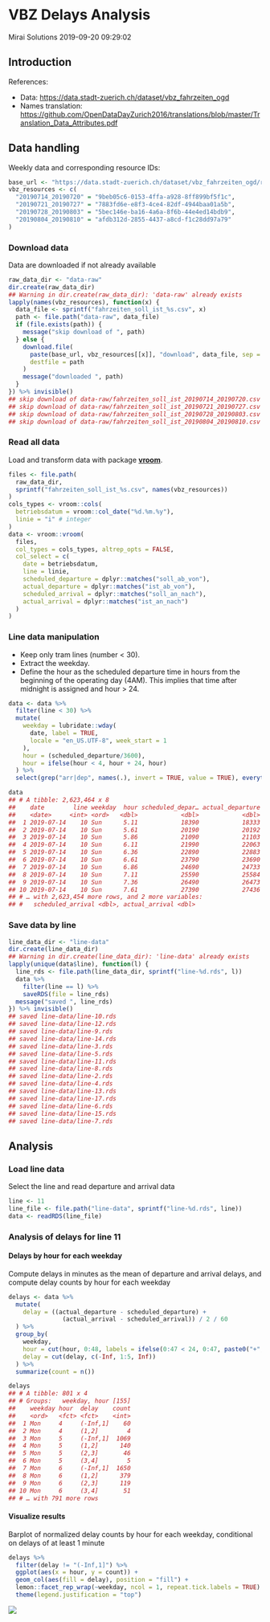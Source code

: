 VBZ Delays Analysis
================
Mirai Solutions
2019-09-20 09:29:02

## Introduction

References:

  - Data: <https://data.stadt-zuerich.ch/dataset/vbz_fahrzeiten_ogd>
  - Names translation:
    <https://github.com/OpenDataDayZurich2016/translations/blob/master/Translation_Data_Attributes.pdf>

## Data handling

Weekly data and corresponding resource
IDs:

``` r
base_url <- "https://data.stadt-zuerich.ch/dataset/vbz_fahrzeiten_ogd/resource"
vbz_resources <- c(
  "20190714_20190720" = "9beb05c6-0153-4ffa-a928-8ff899bf5f1c",
  "20190721_20190727" = "7883fd6e-e8f3-4ce4-82df-4944baa01a5b",
  "20190728_20190803" = "5bec146e-ba16-4a6a-8f6b-44e4ed14bdb9",
  "20190804_20190810" = "afdb312d-2855-4437-a8cd-f1c28dd97a79"
)
```

### Download data

Data are downloaded if not already available

``` r
raw_data_dir <- "data-raw"
dir.create(raw_data_dir)
## Warning in dir.create(raw_data_dir): 'data-raw' already exists
lapply(names(vbz_resources), function(x) {
  data_file <- sprintf("fahrzeiten_soll_ist_%s.csv", x)
  path <- file.path("data-raw", data_file)
  if (file.exists(path)) {
    message("skip download of ", path)
  } else {
    download.file(
      paste(base_url, vbz_resources[[x]], "download", data_file, sep = "/"),
      destfile = path
    )
    message("downloaded ", path)
  }
}) %>% invisible()
## skip download of data-raw/fahrzeiten_soll_ist_20190714_20190720.csv
## skip download of data-raw/fahrzeiten_soll_ist_20190721_20190727.csv
## skip download of data-raw/fahrzeiten_soll_ist_20190728_20190803.csv
## skip download of data-raw/fahrzeiten_soll_ist_20190804_20190810.csv
```

### Read all data

Load and transform data with package
[**vroom**](https://vroom.r-lib.org/).

``` r
files <- file.path(
  raw_data_dir, 
  sprintf("fahrzeiten_soll_ist_%s.csv", names(vbz_resources))            
)
cols_types <- vroom::cols(
  betriebsdatum = vroom::col_date("%d.%m.%y"),
  linie = "i" # integer
)
data <- vroom::vroom(
  files,
  col_types = cols_types, altrep_opts = FALSE,
  col_select = c(
    date = betriebsdatum,
    line = linie,
    scheduled_departure = dplyr::matches("soll_ab_von"),
    actual_departure = dplyr::matches("ist_ab_von"),
    scheduled_arrival = dplyr::matches("soll_an_nach"),
    actual_arrival = dplyr::matches("ist_an_nach")
  )
)
```

### Line data manipulation

  - Keep only tram lines (number \< 30).
  - Extract the weekday.
  - Define the hour as the scheduled departure time in hours from the
    beginning of the operating day (4AM). This implies that time after
    midnight is assigned and hour \> 24.

<!-- end list -->

``` r
data <- data %>%
  filter(line < 30) %>%
  mutate(
    weekday = lubridate::wday(
      date, label = TRUE, 
      locale = "en_US.UTF-8", week_start = 1
    ),
    hour = (scheduled_departure/3600),
    hour = ifelse(hour < 4, hour + 24, hour)
  ) %>% 
  select(grep("arr|dep", names(.), invert = TRUE, value = TRUE), everything())

data
## # A tibble: 2,623,464 x 8
##    date        line weekday  hour scheduled_depar… actual_departure
##    <date>     <int> <ord>   <dbl>            <dbl>            <dbl>
##  1 2019-07-14    10 Sun      5.11            18390            18333
##  2 2019-07-14    10 Sun      5.61            20190            20192
##  3 2019-07-14    10 Sun      5.86            21090            21103
##  4 2019-07-14    10 Sun      6.11            21990            22063
##  5 2019-07-14    10 Sun      6.36            22890            22883
##  6 2019-07-14    10 Sun      6.61            23790            23690
##  7 2019-07-14    10 Sun      6.86            24690            24733
##  8 2019-07-14    10 Sun      7.11            25590            25584
##  9 2019-07-14    10 Sun      7.36            26490            26473
## 10 2019-07-14    10 Sun      7.61            27390            27436
## # … with 2,623,454 more rows, and 2 more variables:
## #   scheduled_arrival <dbl>, actual_arrival <dbl>
```

### Save data by line

``` r
line_data_dir <- "line-data"
dir.create(line_data_dir)
## Warning in dir.create(line_data_dir): 'line-data' already exists
lapply(unique(data$line), function(l) {
  line_rds <- file.path(line_data_dir, sprintf("line-%d.rds", l))
  data %>%
    filter(line == l) %>%
    saveRDS(file = line_rds)
  message("saved ", line_rds)
}) %>% invisible()
## saved line-data/line-10.rds
## saved line-data/line-12.rds
## saved line-data/line-9.rds
## saved line-data/line-14.rds
## saved line-data/line-3.rds
## saved line-data/line-5.rds
## saved line-data/line-11.rds
## saved line-data/line-8.rds
## saved line-data/line-2.rds
## saved line-data/line-4.rds
## saved line-data/line-13.rds
## saved line-data/line-17.rds
## saved line-data/line-6.rds
## saved line-data/line-15.rds
## saved line-data/line-7.rds
```

## Analysis

### Load line data

Select the line and read departure and arrival data

``` r
line <- 11
line_file <- file.path("line-data", sprintf("line-%d.rds", line))
data <- readRDS(line_file)
```

### Analysis of delays for line 11

#### Delays by hour for each weekday

Compute delays in minutes as the mean of departure and arrival delays,
and compute delay counts by hour for each weekday

``` r
delays <- data %>%
  mutate(
    delay = ((actual_departure - scheduled_departure) +
               (actual_arrival - scheduled_arrival)) / 2 / 60
  ) %>% 
  group_by(
    weekday,
    hour = cut(hour, 0:48, labels = ifelse(0:47 < 24, 0:47, paste0("+", floor(0:47) - 24))),
    delay = cut(delay, c(-Inf, 1:5, Inf))
  ) %>% 
  summarize(count = n())

delays
## # A tibble: 801 x 4
## # Groups:   weekday, hour [155]
##    weekday hour  delay    count
##    <ord>   <fct> <fct>    <int>
##  1 Mon     4     (-Inf,1]    60
##  2 Mon     4     (1,2]        4
##  3 Mon     5     (-Inf,1]  1069
##  4 Mon     5     (1,2]      140
##  5 Mon     5     (2,3]       46
##  6 Mon     5     (3,4]        5
##  7 Mon     6     (-Inf,1]  1650
##  8 Mon     6     (1,2]      379
##  9 Mon     6     (2,3]      119
## 10 Mon     6     (3,4]       51
## # … with 791 more rows
```

#### Visualize results

Barplot of normalized delay counts by hour for each weekday, conditional
on delays of at least 1 minute

``` r
delays %>% 
  filter(delay != "(-Inf,1]") %>%
  ggplot(aes(x = hour, y = count)) +
  geom_col(aes(fill = delay), position = "fill") +
  lemon::facet_rep_wrap(~weekday, ncol = 1, repeat.tick.labels = TRUE) +
  theme(legend.justification = "top")
```

![](vbz-delays-analysis_files/figure-gfm/delays-plot-1.png)<!-- -->
